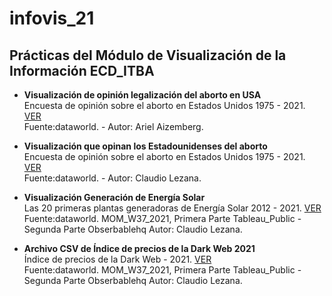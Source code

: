 
# infovis_21

## Prácticas del Módulo de Visualización de la Información ECD_ITBA


- **Visualización de opinión legalización del aborto en USA**  
    Encuesta de opinión sobre el aborto en Estados Unidos 1975 - 2021.  [VER](https://cdlezana.github.io/infovis_21/mom2021_w36.html)  
    Fuente:dataworld. - Autor: Ariel Aizemberg.
    
- **Visualización que opinan los Estadounidenses del aborto**  
    Encuesta de opinión sobre el aborto en Estados Unidos 1975 - 2021.  [VER](https://cdlezana.github.io/infovis_21/mom_w36_2021_cl.html)  
    Fuente:dataworld. - Autor: Claudio Lezana.    

- **Visualización Generación de Energía Solar**  
    Las 20 primeras plantas generadoras de Energía Solar 2012 - 2021.  [VER](https://cdlezana.github.io/infovis_21/mom_w37_2021.html)  
    Fuente:dataworld. MOM_W37_2021, Primera Parte Tableau_Public - Segunda Parte Obserbablehq
    Autor: Claudio Lezana.    

- **Archivo CSV de Índice de precios de la Dark Web 2021**  
    Índice de precios de la Dark Web - 2021.  [VER](https://cdlezana.github.io/infovis_21/mom_w38_2021.csv)  
    Fuente:dataworld. MOM_W37_2021, Primera Parte Tableau_Public - Segunda Parte Obserbablehq
    Autor: Claudio Lezana.


 
